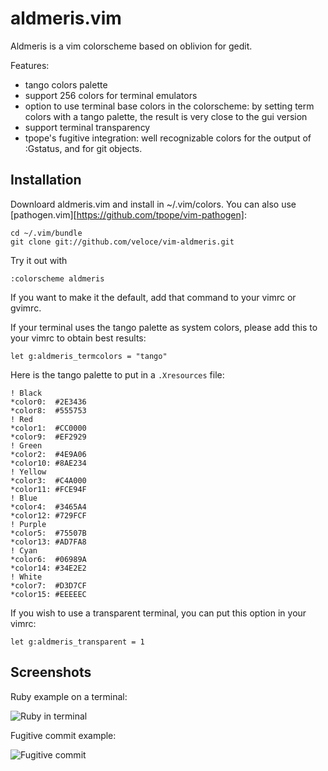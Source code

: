 aldmeris.vim
============

Aldmeris is a vim colorscheme based on oblivion for gedit.

Features:

* tango colors palette
* support 256 colors for terminal emulators
* option to use terminal base colors in the colorscheme: by setting term colors with a tango palette, the result is very close to the gui version
* support terminal transparency
* tpope's fugitive integration: well recognizable colors for the output of :Gstatus, and for git objects.

## Installation

Downloard aldmeris.vim and install in ~/.vim/colors. You can also use [pathogen.vim][https://github.com/tpope/vim-pathogen]:

    cd ~/.vim/bundle
    git clone git://github.com/veloce/vim-aldmeris.git

Try it out with 

    :colorscheme aldmeris 

If you want to make it the default, add that command to your vimrc or gvimrc. 

If your terminal uses the tango palette as system colors, please add this to your vimrc to obtain best results: 

    let g:aldmeris_termcolors = "tango"
    
Here is the tango palette to put in a `.Xresources` file:

    ! Black
    *color0:  #2E3436
    *color8:  #555753
    ! Red
    *color1:  #CC0000
    *color9:  #EF2929
    ! Green
    *color2:  #4E9A06
    *color10: #8AE234
    ! Yellow
    *color3:  #C4A000
    *color11: #FCE94F
    ! Blue
    *color4:  #3465A4
    *color12: #729FCF
    ! Purple
    *color5:  #75507B
    *color13: #AD7FA8
    ! Cyan
    *color6:  #06989A
    *color14: #34E2E2
    ! White
    *color7:  #D3D7CF
    *color15: #EEEEEC

If you wish to use a transparent terminal, you can put this option in your vimrc:

    let g:aldmeris_transparent = 1

## Screenshots

Ruby example on a terminal:

![Ruby in terminal](https://github.com/veloce/vim-aldmeris/raw/master/screenshots/aldmeris-small.png "Ruby in terminal")

Fugitive commit example:

![Fugitive commit](https://github.com/veloce/vim-aldmeris/raw/master/screenshots/aldmeris-gstatus.png "Fugitive commit")

